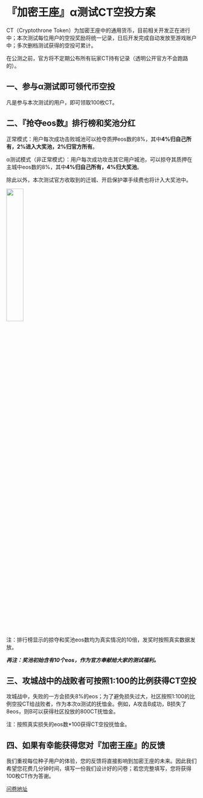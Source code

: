 # 『加密王座』α测试CT空投方案

CT（Cryptothrone Token）为加密王座中的通用货币，目前相关开发正在进行中；本次测试每位用户的空投奖励将统一记录，日后开发完成自动发放至游戏账户中；多次删档测试获得的空投可累计。

在公测之前，官方将不定期公布所有玩家CT持有记录（透明公开官方不会跑路的）。

## 一、参与α测试即可领代币空投

凡是参与本次测试的用户，即可领取100枚CT。

## 二、『抢夺eos数』排行榜和奖池分红


正常模式：用户每次成功击败城池可以抢夺质押eos数的8%，其中**4%归自己所有，2%进入大奖池，2%归官方所有**。

α测试模式（非正常模式）：用户每次成功攻击其它用户城池，可以掠夺其质押在主城中eos数的8%，其中**4%归自己所有，4%归大奖池**。

除此以外，本次测试官方收取到的迁城、开启保护罩手续费也将计入大奖池中。


<img  src="https://note.youdao.com/yws/public/resource/b36d0fe8e0d15699310c7f414756171d/xmlnote/2F15B03695524278857E97BEBB269190/12884 "  width=30%  height=30% />

注：排行榜显示的掠夺和奖池eos数均为真实情况的10倍，发奖时按照真实数据发放。

***再注：奖池初始含有10个eos，作为官方奉献给大家的测试福利。***

##  三、攻城战中的战败者可按照1:100的比例获得CT空投
攻城战中，失败的一方会损失8%的eos；为了避免损失过大，社区按照1:100的比例空投CT给战败者，作为本次α测试的抚恤金。例如，A攻击B成功，B损失了8eos，则B可以获得社区投放的800CT抚恤金。

注：按照真实损失的eos数*100获得CT空投抚恤金。

## 四、如果有幸能获得您对『加密王座』的反馈

我们重视每位种子用户的体验，您的反馈将直接影响到加密王座的未来。因此我们希望您花费几分钟时间，填写一份我们设计好的问卷；若您完整填写，您将获得100枚CT作为答谢。

[问卷地址](http://koudaigou.net/web/formview/5bbc0aedfc918f45af6e38d5)
